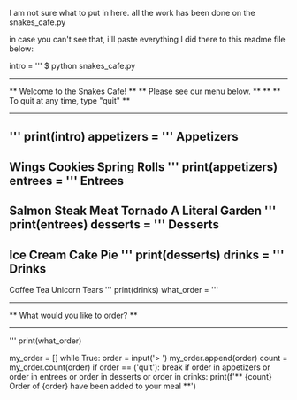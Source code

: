 I am not sure what to put in here. all the work has been done on the snakes_cafe.py 

in case you can't see that, i'll paste everything I did there to this readme file below:

intro = '''
$ python snakes_cafe.py
**************************************
**    Welcome to the Snakes Cafe!   **
**    Please see our menu below.    **
**
** To quit at any time, type "quit" **
**************************************
'''
print(intro)
appetizers = '''
Appetizers
----------
Wings
Cookies
Spring Rolls
'''
print(appetizers)
entrees = '''
Entrees
-------
Salmon
Steak
Meat Tornado
A Literal Garden
'''
print(entrees)
desserts = '''
Desserts
--------
Ice Cream
Cake
Pie
'''
print(desserts)
drinks = '''
Drinks
------
Coffee
Tea
Unicorn Tears
'''
print(drinks)
what_order = '''
***********************************
** What would you like to order? **
***********************************
'''
print(what_order)

my_order = []
while True:
    order = input('> ')
    my_order.append(order)
    count = my_order.count(order)
    if order == ('quit'):
        break
    if order in appetizers or order in entrees or order in desserts or order in drinks:
        print(f'** {count} Order of {order} have been added to your meal **')


